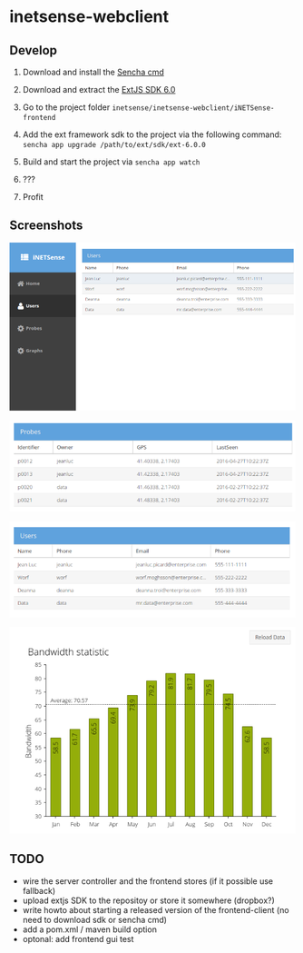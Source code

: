 # inetsense-webclient

## Develop

1. Download and install the [Sencha cmd](https://www.sencha.com/products/sencha-cmd/)

2. Download and extract the [ExtJS SDK 6.0](http://www.sencha.com/products/extjs/evaluate/)

3. Go to the project folder `inetsense/inetsense-webclient/iNETSense-frontend`
4. Add the ext framework sdk to the project via the following command:
`sencha app upgrade /path/to/ext/sdk/ext-6.0.0`

5. Build and start the project via  `sencha app watch`

6. ???

7. Profit


## Screenshots


![Home](/inetsense-webclient/docs/pictures/home.png?raw=true "Landing screen")

![Probes](/inetsense-webclient/docs/pictures/probes.png?raw=true "Probes table")

![Users](/inetsense-webclient/docs/pictures/users.png?raw=true "User table")

![Charts](/inetsense-webclient/docs/pictures/chart-poc.png?raw=true "Charts")


## TODO
- wire the server controller and the frontend stores (if it possible use fallback)
- upload extjs SDK to the repositoy or store it somewhere (dropbox?)
- write howto about starting a released version of the frontend-client (no need to download sdk or sencha cmd)
- add a pom.xml / maven build option
- optonal: add frontend gui test

